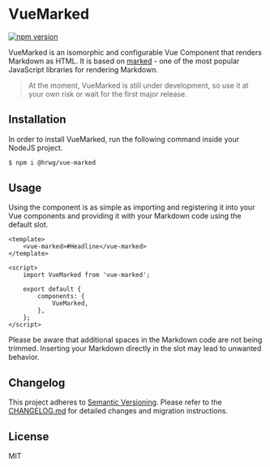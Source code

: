 # VueMarked

[![npm version](https://badge.fury.io/js/@hrwg/vue-marked.svg)](https://badge.fury.io/js/@hrwg/vue-marked)

VueMarked is an isomorphic and configurable Vue Component that renders Markdown
as HTML. It is based on [marked](https://github.com/markedjs/marked) - one of 
the most popular JavaScript libraries for rendering Markdown.

> At the moment, VueMarked is still under development, so use it at your
> own risk or wait for the first major release.

## Installation
In order to install VueMarked, run the following command inside your NodeJS project.

```bash
$ npm i @hrwg/vue-marked
```

## Usage
Using the component is as simple as importing and registering it into your Vue components
and providing it with your Markdown code using the default slot.

```vue
<template>
    <vue-marked>#Headline</vue-marked>
</template>

<script>
    import VueMarked from 'vue-marked';
    
    export default {
        components: {
            VueMarked,
        },
    };
</script>
```

Please be aware that additional spaces in the Markdown code are not being trimmed.
Inserting your Markdown directly in the slot may lead to unwanted behavior.

## Changelog
This project adheres to [Semantic Versioning](https://semver.org/). 
Please refer to the [CHANGELOG.md](CHANGELOG.md) for detailed changes and
migration instructions.

## License
MIT
